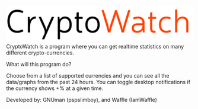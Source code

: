 ![alt text](https://github.com/IamWaffle/CryptoWatch/blob/master/Logo.png?raw=true)
CryptoWatch is a program where you can get realtime statistics on many different crypto-currencies. 

What will this program do?

Choose from a list of supported currencies and you can see all the data/graphs from the past 24 hours. 
You can toggle desktop notifications if the currency shows +% at a given time. 

Developed by: GNUman (pspslimboy), and Waffle (IamWaffle)